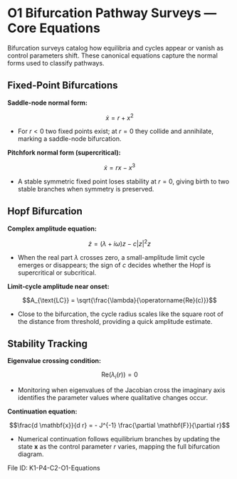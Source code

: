 # O1 Bifurcation Pathway Surveys — Core Equations

Bifurcation surveys catalog how equilibria and cycles appear or vanish as control parameters shift. These canonical equations capture the normal forms used to classify pathways.

## Fixed-Point Bifurcations
**Saddle-node normal form:**

$$\dot{x} = r + x^{2}$$

- For $r < 0$ two fixed points exist; at $r = 0$ they collide and annihilate, marking a saddle-node bifurcation.

**Pitchfork normal form (supercritical):**

$$\dot{x} = r x - x^{3}$$

- A stable symmetric fixed point loses stability at $r = 0$, giving birth to two stable branches when symmetry is preserved.

## Hopf Bifurcation
**Complex amplitude equation:**

$$\dot{z} = (\lambda + i \omega) z - c |z|^{2} z$$

- When the real part $\lambda$ crosses zero, a small-amplitude limit cycle emerges or disappears; the sign of $c$ decides whether the Hopf is supercritical or subcritical.

**Limit-cycle amplitude near onset:**

$$A_{\text{LC}} = \sqrt{\frac{\lambda}{\operatorname{Re}(c)}}$$

- Close to the bifurcation, the cycle radius scales like the square root of the distance from threshold, providing a quick amplitude estimate.

## Stability Tracking
**Eigenvalue crossing condition:**

$$\text{Re}(\lambda_{i}(r)) = 0$$

- Monitoring when eigenvalues of the Jacobian cross the imaginary axis identifies the parameter values where qualitative changes occur.

**Continuation equation:**

$$\frac{d \mathbf{x}}{d r} = - J^{-1} \frac{\partial \mathbf{F}}{\partial r}$$

- Numerical continuation follows equilibrium branches by updating the state $\mathbf{x}$ as the control parameter $r$ varies, mapping the full bifurcation diagram.

File ID: K1-P4-C2-O1-Equations
